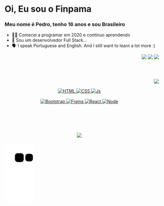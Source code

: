 # Oi, Eu sou o Finpama 
###  Meu nome é Pedro, tenho 16 anos e sou Brasileiro  
- 👨‍💻 Comecei a programar em 2020 e continuo aprendendo
- 👀 Sou um desenvolvedor Full Stack...
- 🗣 I speak Portuguese and English. And I still want to learn a lot more :)

<div align="right">
  <a href="www.linkedin.com/in/pedro-henrique-martins-alcantara-finpama"><img src="https://img.shields.io/badge/-Linkedin-%7289DA?style=for-the-badge&logo=linkedin&logoColor=white&color=7e3ace" target="_blank"></a>
  <a href="mailto:phma020@gmail.com"><img src="https://img.shields.io/badge/-Email-%23333?style=for-the-badge&logo=gmail&logoColor=white&color=ff002f" target="_blank"></a>
  <a href="https://discordapp.com/users/381510205718134784/" target="_blank"><img src="https://img.shields.io/badge/Discord-7289DA?style=for-the-badge&logo=discord&logoColor=white&color=7e3ace" target="_blank"></a> 
</div>

##

<br>
<div>
  <a href="https://github.com/finpama"> 
    
  <img align="right" height="180em" src="https://github-readme-stats.vercel.app/api/top-langs/?username=finpama&layout=compact&langs_count=7&theme=midnight-purple&border_color=21262d&bg_color=40,120008,0A0013"/><br>
  <div align="center" style="display: inline_block">
    <img alt="HTML" height="40" width="60" src="https://cdn.jsdelivr.net/gh/devicons/devicon/icons/html5/html5-plain.svg">
    <img alt="CSS" height="40" width="60" src="https://cdn.jsdelivr.net/gh/devicons/devicon/icons/css3/css3-plain.svg">
    <img alt="Js" height="40" width="60" src="https://cdn.jsdelivr.net/gh/devicons/devicon/icons/javascript/javascript-plain.svg"><br><br>
    <img alt="Bootstrap" height="40" width="60" src="https://cdn.jsdelivr.net/gh/devicons/devicon/icons/bootstrap/bootstrap-plain.svg">
    <img alt="Figma" height="40" width="60" src="https://cdn.jsdelivr.net/gh/devicons/devicon/icons/figma/figma-original.svg">
    <img alt="React" height="40" width="60" src="https://cdn.jsdelivr.net/gh/devicons/devicon/icons/react/react-original.svg">
    <img alt="Node" height="40" width="60" src="https://cdn.jsdelivr.net/gh/devicons/devicon/icons/nodejs/nodejs-plain.svg">
  </div><br><br>
    
##
    
  <br><div align="center">
    <img height="180em" src="https://github-readme-stats.vercel.app/api?username=finpama&show_icons=true&theme=midnight-purple&include_all_commits=true&count_private=true&icon_color=ff0033&border_color=21262d&bg_color=40,120008,0A0013"/>
  </div>
   
  </a>
</div>
  
  ![Snake animation](https://github.com/finpama/finpama/blob/output/github-contribution-grid-snake.svg)
